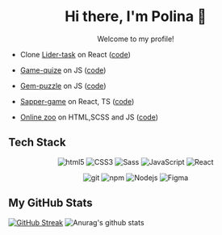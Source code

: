 <h1 align="center">Hi there, I'm Polina 👋</h1>
<p align="center"> Welcome to my profile! </p>
<ul >
  <li>
    
Clone [Lider-task](https://lider-task-clone.netlify.app/ ) on React ([code](https://github.com/sunnyfur/any-do-clone/tree/develop/my-app ))

  </li>
   <li>
    
   [Game-quize](https://sunnyfur.github.io/songbird/ ) on JS ([code](https://github.com/sunnyfur/songbird))
  
  </li>
  
 <li>
  
 [Gem-puzzle](https://sunnyfur.github.io/gem-puzzle/ ) on JS ([code](https://github.com/sunnyfur/gem-puzzle))
  
  </li>
  
  <li>
  
 [Sapper-game](https://sunnyfur.github.io/sapper/) on React, TS ([code](https://github.com/sunnyfur/sapper))
  
  </li>
  <li>
    
 [Online zoo](https://sunnyfur.github.io/online-zoo/) on HTML,SCSS and JS ([code](https://github.com/sunnyfur/online-zoo ))

  </li>
  
</ul>



## Tech Stack

<p align="center">
  <img alt="html5" src="https://img.shields.io/badge/-HTML5-E34F26?style=for-the-badge&logo=html5&logoColor=white" />
  <img alt="CSS3" src="https://img.shields.io/badge/CSS%20-%231572B6.svg?style=for-the-badge&logo=css3&logoColor=white" />
  <img alt="Sass" src="https://img.shields.io/badge/-Sass-CC6699?style=for-the-badge&logo=sass&logoColor=white" />
  <img alt="JavaScript" src="https://img.shields.io/badge/JavaScript%20-%23F7DF1E.svg?style=for-the-badge&logo=javascript&logoColor=black" />
  <img alt="React" src="https://img.shields.io/badge/-React-45b8d8?style=for-the-badge&logo=react&logoColor=white" />
</p>
<p align="center">
  <img alt="git" src="https://img.shields.io/badge/-Git-F05032?style=for-the-badge&logo=git&logoColor=white" />
  <img alt="npm" src="https://img.shields.io/badge/-NPM-CB3837?style=for-the-badge&logo=npm&logoColor=white" />
  <img alt="Nodejs" src="https://img.shields.io/badge/-Nodejs-43853d?style=for-the-badge&logo=Node.js&logoColor=white" />
   <img alt="Figma" src="https://img.shields.io/badge/figma-%23F24E1E?style=for-the-badge&logo=Figma&logoColor=white" />
</p>

  

</p>

## My GitHub Stats

<p align="center">
  
[![GitHub Streak](https://github-readme-streak-stats.herokuapp.com/?user=sunnyfur)](https://git.io/streak-stats)
![Anurag's github stats](https://github-readme-stats.vercel.app/api?username=sunnyfur)
  
  </p>
